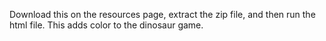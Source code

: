 Download this on the resources page, extract the zip file, and then run the html file. This adds color to the dinosaur game.
